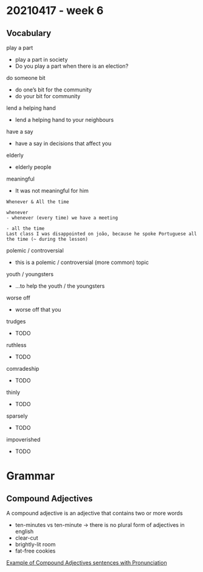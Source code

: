 # 20210417 - week 6

## Vocabulary

play a part
- play a part in society
- Do you play a part when there is an election?

do someone bit
- do one’s bit for the community
- do your bit for community 

lend a helping hand
- lend a helping hand to your neighbours

have a say
- have a say in decisions that affect you

elderly
- elderly people

meaningful
- It was not meaningful for him

```
Whenever & All the time

whenever
- whenever (every time) we have a meeting

- all the time
Last class I was disappointed on joão, because he spoke Portuguese all the time (~ during the lesson)
```

polemic / controversial
- this is a polemic / controversial (more common) topic

youth / youngsters
- ...to help the youth /  the youngsters 

worse off
- worse off that you

trudges
- TODO

ruthless 
- TODO

comradeship
- TODO

thinly
- TODO

sparsely
- TODO

impoverished
- TODO



# Grammar 

## Compound Adjectives
A compound adjective is an adjective that contains two or more words

- ten-minutes vs ten-minute →  there is no plural form of adjectives in english
- clear-cut 
- brightly-lit room
- fat-free cookies

[Example of Compound Adjectives sentences with Pronunciation](https://view.genial.ly/603d13d61bf9930da270db25)
